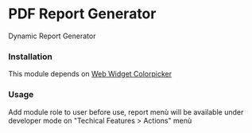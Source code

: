 # PDF Report Generator
Dynamic Report Generator

### Installation
This module depends on [Web Widget Colorpicker](https://apps.odoo.com/apps/modules/12.0/web_widget_colorpicker/) 

### Usage
Add module role to user before use, report menù will be available under developer mode on "Techical Features > Actions" menù